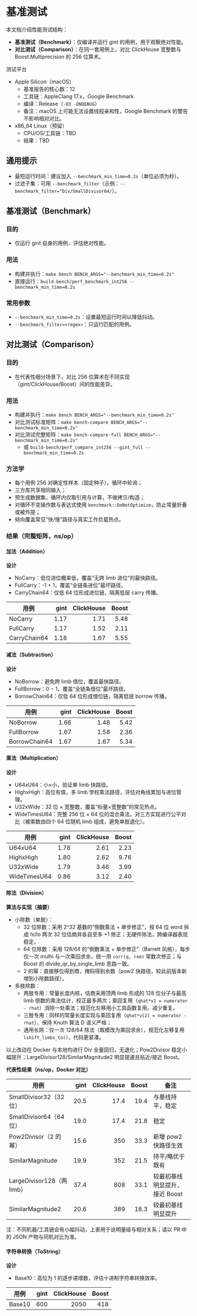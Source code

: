 # 基准测试

本文档介绍性能测试结构：
- **基准测试（Benchmark）**：仅编译并运行 gint 的用例，用于观察绝对性能。
- **对比测试（Comparison）**：在同一套用例上，对比 ClickHouse 宽整数与 Boost.Multiprecision 的 256 位算术。

测试平台
- Apple Silicon（macOS）
  - 基准报告的核心数：12
  - 工具链：AppleClang 17.x，Google Benchmark
  - 编译：Release（`-O3 -DNDEBUG`）
  - 备注：macOS 上可能无法设置线程亲和性，Google Benchmark 的警告不影响相对对比。
- x86_64 Linux（预留）
  - CPU/OS/工具链：TBD
  - 结果：TBD

## 通用提示
- 最短运行时间：建议加入 `--benchmark_min_time=0.2s`（单位必须为秒）。
- 过滤子集：可用 `--benchmark_filter`（示例：`--benchmark_filter=^Div/SmallDivisor64/`）。

## 基准测试（Benchmark）

### 目的
- 仅运行 gint 自身的用例，评估绝对性能。

### 用法
- 构建并执行：`make bench BENCH_ARGS="--benchmark_min_time=0.2s"`
- 直接运行：`build-bench/perf_benchmark_int256 --benchmark_min_time=0.2s`

### 常用参数
- `--benchmark_min_time=0.2s`：设置最短运行时间以降低抖动。
- `--benchmark_filter=<regex>`：只运行匹配的用例。

## 对比测试（Comparison）

### 目的
- 在代表性细分场景下，对比 256 位算术在不同实现（gint/ClickHouse/Boost）间的性能差异。

### 用法
- 构建并执行：`make bench BENCH_ARGS="--benchmark_min_time=0.2s"`
- 对比测试标准矩阵：`make bench-compare BENCH_ARGS="--benchmark_min_time=0.2s"`
- 对比测试完整矩阵：`make bench-compare-full BENCH_ARGS="--benchmark_min_time=0.2s"`
  - 或 `build-bench/perf_compare_int256 --gint_full --benchmark_min_time=0.2s`

### 方法学
- 每个用例 256 对确定性样本（固定种子），循环中轮询；
- 三方库共享相同输入；
- 预生成数据集，循环内仅取引用与计算，不做拷贝/构造；
- 对循环不变操作数与表达式使用 `benchmark::DoNotOptimize`，防止常量折叠或被外提；
- 倾向覆盖常见“快/慢”路径与真实工作负载热点。

### 结果（完整矩阵，ns/op）

#### 加法（Addition）

**设计**
- NoCarry：低位进位概率低，覆盖“无跨 limb 进位”的最快路径。
- FullCarry：-1 + 1，覆盖“全链条进位”最坏路径。
- CarryChain64：仅低 64 位形成进位链，隔离低层 carry 传播。

| 用例            | gint | ClickHouse | Boost |
| --------------- | ---: | ---------: | ----: |
| NoCarry         | 1.17 |       1.71 |  5.48 |
| FullCarry       | 1.17 |       1.52 |  2.11 |
| CarryChain64    | 1.18 |       1.67 |  5.55 |

#### 减法（Subtraction）

**设计**
- NoBorrow：避免跨 limb 借位，覆盖最快路径。
- FullBorrow：0 − 1，覆盖“全链条借位”最坏路径。
- BorrowChain64：仅低 64 位形成借位链，隔离低层 borrow 传播。

| 用例            | gint | ClickHouse | Boost |
| --------------- | ---: | ---------: | ----: |
| NoBorrow        | 1.66 |       1.48 |  5.42 |
| FullBorrow      | 1.67 |       1.58 |  2.36 |
| BorrowChain64   | 1.67 |       1.67 |  5.34 |

#### 乘法（Multiplication）

**设计**
- U64xU64：小×小，验证单 limb 快路径。
- HighxHigh：高位有值，多 limb 学校乘法路径，评估对角线累加与进位管理。
- U32xWide：32 位 × 宽整数，覆盖“标量×宽整数”的常见热点。
- WideTimesU64：完整 256 位 × 64 位的混合乘法，对三方实现进行公平对比（被乘数由四个 64 位随机 limb 组成，避免单肢退化）。

| 用例        | gint | ClickHouse | Boost |
| ----------- | ---: | ---------: | ----: |
| U64xU64     | 1.78 |       2.61 |  2.23 |
| HighxHigh   | 1.80 |       2.62 |  9.76 |
| U32xWide    | 1.79 |       3.46 |  3.99 |
| WideTimesU64| 0.86 |       3.12 |  2.40 |

#### 除法（Division）

**算法与实现（摘要）**
- 小除数（单肢）：
  - 32 位除数：采用 2^32 基数的“倒数乘法 + 单步修正”，按 64 位 word 拆成 hi/lo 两次 32 位估商并各自至多 +1 修正；无硬件除法，跨编译器表现稳定。
  - 64 位除数：采用 128/64 的“倒数乘法 + 单步修正”（Barrett 风格），每步仅一次 mulhi 与一次乘回求余，统一用 `corr(q, rem)` 常数次修正；与 Boost 的 divide_qr_by_single_limb 思路一致。
  - 2 的幂：直接移位得到商，掩码得到余数（pow2 快路径，较此前版本新增到小除数路径）。
- 多肢除数：
  - 两肢专用：常量长度内核，估商采用顶两 limb 形成的 128 位分子与最高 limb 倒数的乘法估计，校正最多两次；乘回复用（`qhat*v1 = numerator - rhat`）消除一处乘法；规范化左移用小工具函数复用，减少重复。
  - 三肢专用：同样的常量长度实现与乘回复用（`qhat*v[2] = numerator - rhat`），保持 Knuth 算法 D 语义严格；
  - 通用长除：仅一次 128/64 除法（取模改为乘回求余），规范化左移复用 `lshift_limbs_to()`，代码更紧凑。

以上改动在 Docker 与本地均进行 Div 全量回归，无退化；Pow2Divisor 稳定小幅提升；LargeDivisor128/SimilarMagnitude2 明显提速且贴近/接近 Boost。

**代表性结果（ns/op，Docker 对比）**

| 用例                       | gint | ClickHouse | Boost | 备注 |
| -------------------------- | ---: | ---------: | ----: | ---- |
| SmallDivisor32（32 位）    | 20.5 |       17.4 |  19.4 | 与基线持平，稳定 |
| SmallDivisor64（64 位）    | 19.0 |       17.4 |  21.8 | 稳定 |
| Pow2Divisor（2 的幂）      | 15.6 |        350 |  33.3 | 新增 pow2 快路径生效 |
| SimilarMagnitude           | 19.9 |        352 |  21.5 | 持平/略优于既有 |
| LargeDivisor128（两 limb） | 37.4 |        808 |  33.1 | 较最初基线明显提升，接近 Boost |
| SimilarMagnitude2          | 20.6 |        389 |  18.3 | 较最初基线明显提升 |

注：不同机器/工具链会有小幅抖动，上表用于说明量级与相对关系；请以 PR 中的 JSON 产物与同机对比为准。

#### 字符串转换（ToString）

**设计**
- Base10：高位为 1 的逐步递增数，评估十进制字符串转换效率。

| 用例    | gint | ClickHouse | Boost |
| ------- | ---: | ---------: | ----: |
| Base10  | 600  |      2050  |   418 |
